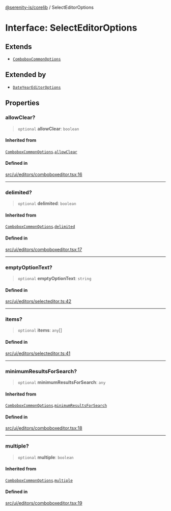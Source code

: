 [@serenity-is/corelib](../README.md) / SelectEditorOptions

# Interface: SelectEditorOptions

## Extends

- [`ComboboxCommonOptions`](ComboboxCommonOptions.md)

## Extended by

- [`DateYearEditorOptions`](DateYearEditorOptions.md)

## Properties

### allowClear?

> `optional` **allowClear**: `boolean`

#### Inherited from

[`ComboboxCommonOptions`](ComboboxCommonOptions.md).[`allowClear`](ComboboxCommonOptions.md#allowclear)

#### Defined in

[src/ui/editors/comboboxeditor.tsx:16](https://github.com/serenity-is/serenity/blob/master/packages/corelib/src/ui/editors/comboboxeditor.tsx#L16)

***

### delimited?

> `optional` **delimited**: `boolean`

#### Inherited from

[`ComboboxCommonOptions`](ComboboxCommonOptions.md).[`delimited`](ComboboxCommonOptions.md#delimited)

#### Defined in

[src/ui/editors/comboboxeditor.tsx:17](https://github.com/serenity-is/serenity/blob/master/packages/corelib/src/ui/editors/comboboxeditor.tsx#L17)

***

### emptyOptionText?

> `optional` **emptyOptionText**: `string`

#### Defined in

[src/ui/editors/selecteditor.ts:42](https://github.com/serenity-is/serenity/blob/master/packages/corelib/src/ui/editors/selecteditor.ts#L42)

***

### items?

> `optional` **items**: `any`[]

#### Defined in

[src/ui/editors/selecteditor.ts:41](https://github.com/serenity-is/serenity/blob/master/packages/corelib/src/ui/editors/selecteditor.ts#L41)

***

### minimumResultsForSearch?

> `optional` **minimumResultsForSearch**: `any`

#### Inherited from

[`ComboboxCommonOptions`](ComboboxCommonOptions.md).[`minimumResultsForSearch`](ComboboxCommonOptions.md#minimumresultsforsearch)

#### Defined in

[src/ui/editors/comboboxeditor.tsx:18](https://github.com/serenity-is/serenity/blob/master/packages/corelib/src/ui/editors/comboboxeditor.tsx#L18)

***

### multiple?

> `optional` **multiple**: `boolean`

#### Inherited from

[`ComboboxCommonOptions`](ComboboxCommonOptions.md).[`multiple`](ComboboxCommonOptions.md#multiple)

#### Defined in

[src/ui/editors/comboboxeditor.tsx:19](https://github.com/serenity-is/serenity/blob/master/packages/corelib/src/ui/editors/comboboxeditor.tsx#L19)
